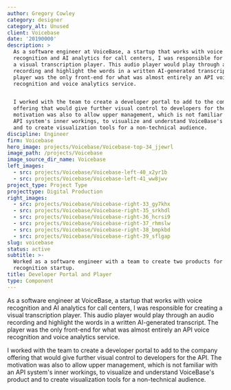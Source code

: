 ```yaml
---
author: Gregory Cowley
category: designer
category_alt: Unused
client: Voicebase
date: '20190000'
description: >
  As a software engineer at VoiceBase, a startup that works with voice
  recognition and AI analytics for call centers, I was responsible for creating
  a visual transcription player. This audio player would play through an audio
  recording and highlight the words in a written AI-generated transcript. The
  player was the only front-end for what was almost entirely an API voice
  recognition and voice analytics service. 


  I worked with the team to create a developer portal to add to the company
  offering that would give further visual control to developers for the API. The
  motivation was also to allow upper management, which is not familiar with an
  API system's inner workings, to visualize and understand VoiceBase's product
  and to create visualization tools for a non-technical audience.
discipline: Engineer
firm: Voicebase
hero_image: projects/Voicebase/Voicebase-top-34_jjewrl
image_path: /projects/Voicebase
image_source_dir_name: Voicebase
left_images:
  - src: projects/Voicebase/Voicebase-left-40_x2yr1b
  - src: projects/Voicebase/Voicebase-left-41_ww8jwv
project_type: Project Type
projecttype: Digital Production
right_images:
  - src: projects/Voicebase/Voicebase-right-33_gy7khx
  - src: projects/Voicebase/Voicebase-right-35_srkhdl
  - src: projects/Voicebase/Voicebase-right-36_hcrsi9
  - src: projects/Voicebase/Voicebase-right-37_rhmslw
  - src: projects/Voicebase/Voicebase-right-38_bmpkbd
  - src: projects/Voicebase/Voicebase-right-39_sflgap
slug: voicebase
status: active
subtitle: >-
  Worked as a software engineer with a team to create two products for a voice
  recognition startup.
title: Developer Portal and Player
type: Component
---
```

As a software engineer at VoiceBase, a startup that works with voice recognition and AI analytics for call centers, I was responsible for creating a visual transcription player. This audio player would play through an audio recording and highlight the words in a written AI-generated transcript. The player was the only front-end for what was almost entirely an API voice recognition and voice analytics service. 

I worked with the team to create a developer portal to add to the company offering that would give further visual control to developers for the API. The motivation was also to allow upper management, which is not familiar with an API system's inner workings, to visualize and understand VoiceBase's product and to create visualization tools for a non-technical audience.
